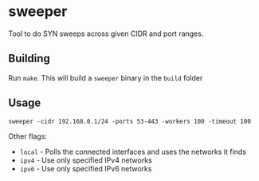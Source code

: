 # sweeper
Tool to do SYN sweeps across given CIDR and port ranges. 

## Building
Run `make`. This will build a `sweeper` binary in the `build` folder

## Usage
```
sweeper -cidr 192.168.0.1/24 -ports 53-443 -workers 100 -timeout 100
```
Other flags:
* `local` - Polls the connected interfaces and uses the networks it finds
* `ipv4` - Use only specified IPv4 networks
* `ipv6` - Use only specified IPv6 networks